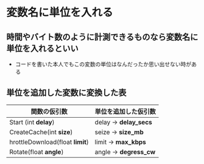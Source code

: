 # 変数名に単位を入れる

## 時間やバイト数のように計測できるものなら変数名に単位を入れるといい

- コードを書いた本人でもこの変数の単位はなんだったか思い出せない時がある

## 単位を追加した変数に変換した表

| 関数の仮引数                     | 単位を追加した仮引数    |
| -------------------------------- | ----------------------- |
| Start (int **delay**)            | delay -> **delay_secs** |
| CreateCache(int **size**)        | seize -> **size_mb**    |
| hrottleDownload(float **limit**) | limit -> **max_kbps**   |
| Rotate(float **angle**)          | angle -> **degress_cw** |

